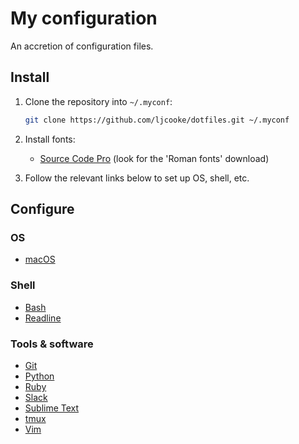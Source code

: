 # My configuration

An accretion of configuration files.

## Install

 1. Clone the repository into `~/.myconf`:

    ```sh
    git clone https://github.com/ljcooke/dotfiles.git ~/.myconf
    ```

 1. Install fonts:

    - [Source Code Pro](https://github.com/adobe-fonts/source-code-pro/releases)
      (look for the 'Roman fonts' download)

 1. Follow the relevant links below to set up OS, shell, etc.

## Configure

### OS

  - [macOS](macos/README.md)

### Shell

  - [Bash](bash/README.md)
  - [Readline](readline/README.md)

### Tools & software

  - [Git](git/README.md)
  - [Python](python/README.md)
  - [Ruby](ruby/README.md)
  - [Slack](misc/Slack.md)
  - [Sublime Text](sublime/README.md)
  - [tmux](home/tmux.conf)
  - [Vim](vim/README.md)
